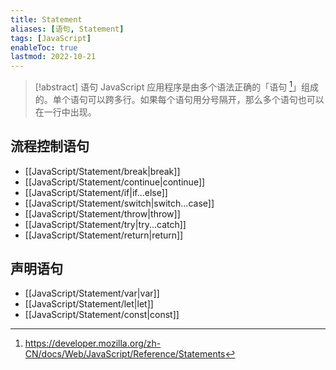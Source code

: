 ```yaml
---
title: Statement
aliases: [语句, Statement]
tags: [JavaScript]
enableToc: true
lastmod: 2022-10-21
---
```


> [!abstract] 语句
> JavaScript 应用程序是由多个语法正确的「语句 [^1]」组成的。单个语句可以跨多行。如果每个语句用分号隔开，那么多个语句也可以在一行中出现。

## 流程控制语句

- [[JavaScript/Statement/break|break]]
- [[JavaScript/Statement/continue|continue]]
- [[JavaScript/Statement/if|if...else]]
- [[JavaScript/Statement/switch|switch...case]]
- [[JavaScript/Statement/throw|throw]]
- [[JavaScript/Statement/try|try...catch]]
- [[JavaScript/Statement/return|return]]

## 声明语句

- [[JavaScript/Statement/var|var]]
- [[JavaScript/Statement/let|let]]
- [[JavaScript/Statement/const|const]]

[^1]: <https://developer.mozilla.org/zh-CN/docs/Web/JavaScript/Reference/Statements>
